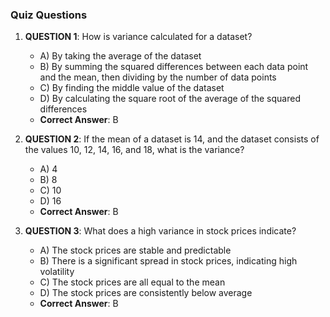 ### Quiz Questions ###

1. **QUESTION 1**: How is variance calculated for a dataset?
   - A) By taking the average of the dataset
   - B) By summing the squared differences between each data point and the mean, then dividing by the number of data points
   - C) By finding the middle value of the dataset
   - D) By calculating the square root of the average of the squared differences
   - **Correct Answer**: B

2. **QUESTION 2**: If the mean of a dataset is 14, and the dataset consists of the values 10, 12, 14, 16, and 18, what is the variance?
   - A) 4
   - B) 8
   - C) 10
   - D) 16
   - **Correct Answer**: B

3. **QUESTION 3**: What does a high variance in stock prices indicate?
   - A) The stock prices are stable and predictable
   - B) There is a significant spread in stock prices, indicating high volatility
   - C) The stock prices are all equal to the mean
   - D) The stock prices are consistently below average
   - **Correct Answer**: B